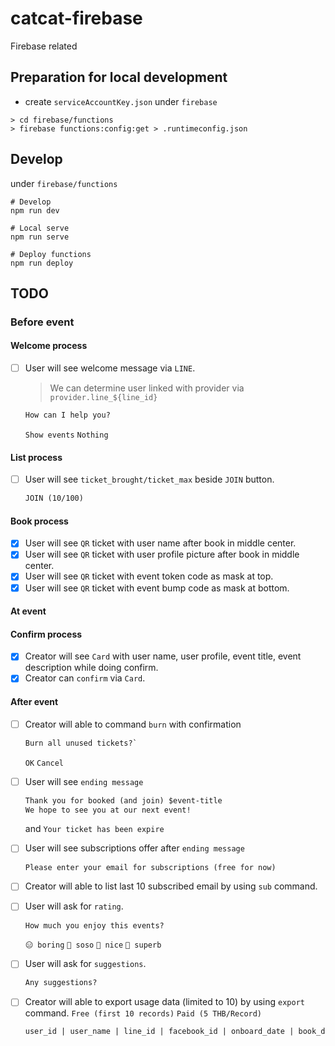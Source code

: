 # catcat-firebase

Firebase related

## Preparation for local development

- create `serviceAccountKey.json` under `firebase`

```shell
> cd firebase/functions
> firebase functions:config:get > .runtimeconfig.json
```

## Develop

under `firebase/functions`

```shell
# Develop
npm run dev

# Local serve
npm run serve

# Deploy functions
npm run deploy
```

## TODO

### Before event

#### Welcome process

- [ ] User will see welcome message via `LINE`.
  > We can determine user linked with provider via `provider.line_${line_id}`

  ```txt
  How can I help you?
  ```

  `Show events` `Nothing`

#### List process

- [ ] User will see `ticket_brought/ticket_max` beside `JOIN` button.

  ```txt
  JOIN (10/100)
  ```

#### Book process

- [x] User will see `QR` ticket with user name after book in middle center.
- [x] User will see `QR` ticket with user profile picture after book in middle center.
- [x] User will see `QR` ticket with event token code as mask at top.
- [x] User will see `QR` ticket with event bump code as mask at bottom.

#### At event

#### Confirm process

- [x] Creator will see `Card` with user name, user profile, event title, event description while doing confirm.
- [x] Creator can `confirm` via `Card`.

#### After event

- [ ] Creator will able to command `burn` with confirmation

  ```txt
  Burn all unused tickets?`
  ```

  `OK` `Cancel`
- [ ] User will see `ending message`

  ```txt
  Thank you for booked (and join) $event-title
  We hope to see you at our next event!
  ```

  and `Your ticket has been expire`
- [ ] User will see subscriptions offer after `ending message`

  ```txt
  Please enter your email for subscriptions (free for now)
  ```

- [ ] Creator will able to list last 10 subscribed email by using `sub` command.
- [ ] User will ask for `rating`.

  ```txt
  How much you enjoy this events?
  ```

  `😑 boring` `🤔 soso` `🙂 nice` `🤩 superb`
- [ ] User will ask for `suggestions`.

  ```txt
  Any suggestions?
  ```

- [ ] Creator will able to export usage data (limited to 10) by using `export` command.
  `Free (first 10 records)` `Paid (5 THB/Record)`

  ```txt
  user_id | user_name | line_id | facebook_id | onboard_date | book_date | attend_date | subscribe_date | active_date | email | rating | suggestion
  ```